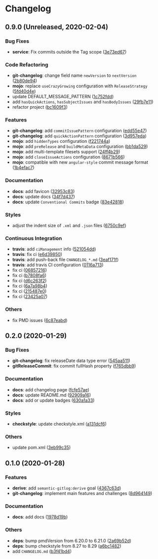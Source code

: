 # Changelog

## 0.9.0 (Unreleased, 2020-02-04)

### Bug Fixes

- **service**: Fix commits outside the Tag scope ([3e73ed67](https://github.com/ymind/maven-semantic-gitlog/commit/3e73ed67d73d781474eddf50bfe2a170ba35ce9b))


### Code Refactoring

- **git-changelog**: change field name `newVersion` to `nextVersion` ([2b80de94](https://github.com/ymind/maven-semantic-gitlog/commit/2b80de941ef1bc245a47f9a1c0920b106b847936))
- **mojo**: replace `useCrazyGrowing` configuration with `ReleaseStrategy` ([5fd40d4e](https://github.com/ymind/maven-semantic-gitlog/commit/5fd40d4eaa57dd9ec5bb36e5e25691e9e1874275))
- update DEFAULT_MESSAGE_PATTERN ([1c752fdd](https://github.com/ymind/maven-semantic-gitlog/commit/1c752fdd0dc3015a37121e03d0f02789df91f8c2))
- add `hasQuickActions`, `hasSubjectIssues` and `hasBodyIssues` ([29fb7e11](https://github.com/ymind/maven-semantic-gitlog/commit/29fb7e119b054fe7a748fca48b6b2556bf4a5de3))
- refactor project ([bc1609f3](https://github.com/ymind/maven-semantic-gitlog/commit/bc1609f3755c8613e02fddb57a1d674ded373d47))


### Features

- **git-changelog**: add `commitIssuePattern` configuration ([edd55e47](https://github.com/ymind/maven-semantic-gitlog/commit/edd55e47eba382f91e3d79dbb0ff3a6b9cfea905))
- **git-changelog**: add `quickActionPattern` configuration ([3d957eda](https://github.com/ymind/maven-semantic-gitlog/commit/3d957edab53e1f50d95cac6d3b0b19b0719efcf6))
- **mojo**: add `hiddenTypes` configuration ([f221744a](https://github.com/ymind/maven-semantic-gitlog/commit/f221744aba00072be3fb432c86aea921e6cea3db))
- **mojo**: add `preRelease` and `buildMetaData` configuration ([bb1da529](https://github.com/ymind/maven-semantic-gitlog/commit/bb1da529c03b0dd572669b127aa4ca056851245a))
- **mojo**: add multi-template filesets support ([24ff4b29](https://github.com/ymind/maven-semantic-gitlog/commit/24ff4b29d63e9fa78f5677bc067fbc9a6d5d485c))
- **mojo**: add `closeIssueActions` configuration ([8671b566](https://github.com/ymind/maven-semantic-gitlog/commit/8671b5665f1e12a758be474d0f68b5c22fdf8371))
- **mojo**: compatible with new `angular-style` commit message format ([1b4efac7](https://github.com/ymind/maven-semantic-gitlog/commit/1b4efac7649ec56f345da1c7735ed40707e4761b))


### Documentation

- **docs**: add favicon ([32953c83](https://github.com/ymind/maven-semantic-gitlog/commit/32953c8327ed12f99d04a3e64acf57d0095d4bc0))
- **docs**: update docs ([34f7d437](https://github.com/ymind/maven-semantic-gitlog/commit/34f7d4379fc69e0d3ba0dfc7d065a8e4c859d7d8))
- **docs**: update `Conventional Commits` badge ([83e42818](https://github.com/ymind/maven-semantic-gitlog/commit/83e42818c8a3693214884787144bce0e99f988d2))


### Styles

- adjust the indent size of `.xml` and `.json` files ([6750c9ef](https://github.com/ymind/maven-semantic-gitlog/commit/6750c9ef5cec141c61defe3d63570b8b4a824de5))


### Continuous Integration

- **travis**: add `ciManagement` info ([521054dd](https://github.com/ymind/maven-semantic-gitlog/commit/521054dd7980f25c3b737e7055f7b322d4507bbc))
- **travis**: fix ci ([e6d39850](https://github.com/ymind/maven-semantic-gitlog/commit/e6d39850936933f5f08f253ae314fa0e78ae749c))
- **travis**: add push-back file `CHANGELOG_*.md` ([3eaf171f](https://github.com/ymind/maven-semantic-gitlog/commit/3eaf171f44e52eb174ba17ea1fb8bb99853adfb8))
- **travis**: add travis CI configuration ([0116a713](https://github.com/ymind/maven-semantic-gitlog/commit/0116a713f015f6a05532f11cca17467137dcda81))
- fix ci ([06857216](https://github.com/ymind/maven-semantic-gitlog/commit/0685721645fae186c35c1ca02d3622f5742a3720))
- fix ci ([b7808fa6](https://github.com/ymind/maven-semantic-gitlog/commit/b7808fa6e92ef40bf09ac48dad96b31472835867))
- fix ci ([d6c263f2](https://github.com/ymind/maven-semantic-gitlog/commit/d6c263f2e6565241fcfc7a2b30c4bb80ff4f7ce2))
- fix ci ([6a7a98b4](https://github.com/ymind/maven-semantic-gitlog/commit/6a7a98b4e997d1fc5f9e101c250ea32072592f4f))
- fix ci ([215487e0](https://github.com/ymind/maven-semantic-gitlog/commit/215487e085122c3f254cf703b461cae5a255c8cb))
- fix ci ([23425a07](https://github.com/ymind/maven-semantic-gitlog/commit/23425a0729e71ce49ed74cd70883647bc2b101d4))


### Others

- fix PMD issues ([6c87eabd](https://github.com/ymind/maven-semantic-gitlog/commit/6c87eabd7745045ac08f7a529f304bdc5d2c54cc))


## 0.2.0 (2020-01-29)

### Bug Fixes

- **git-changelog**: fix releaseDate data type error ([545aa511](https://github.com/ymind/maven-semantic-gitlog/commit/545aa511aefb5bbd02b78b73fa37a6f69cf6d1e7))
- **gitReleaseCommit**: fix commit fullHash property ([f765dbb9](https://github.com/ymind/maven-semantic-gitlog/commit/f765dbb9aeb77eb731e5b787e13bb471ad0abbdf))


### Documentation

- **docs**: add changelog page ([fcfe57ae](https://github.com/ymind/maven-semantic-gitlog/commit/fcfe57ae6ba5f79ef132446c55460af582940895))
- **docs**: update README.md ([92909a16](https://github.com/ymind/maven-semantic-gitlog/commit/92909a164b611c242721b2ad0643f5549aabd32e))
- **docs**: add or update badges ([630a1a33](https://github.com/ymind/maven-semantic-gitlog/commit/630a1a33adc4e76370502f0d842a2c50beeb3234))


### Styles

- **checkstyle**: update checkstyle.xml ([a131dcf6](https://github.com/ymind/maven-semantic-gitlog/commit/a131dcf6e3b92af8048e5c7d2dc2546b86633ce2))


### Others

- update pom.xml ([3eb99c35](https://github.com/ymind/maven-semantic-gitlog/commit/3eb99c357e7c2736771a1081aa29f38e62f89885))


## 0.1.0 (2020-01-28)

### Features

- **derive**: add `semantic-gitlog:derive` goal ([4367c63d](https://github.com/ymind/maven-semantic-gitlog/commit/4367c63de29e56fa40044341ac0273a622a4b6b8))
- **git-changelog**: implement main features and challenges ([8d964149](https://github.com/ymind/maven-semantic-gitlog/commit/8d9641496af9c52ef39540c32980e3732c878ca7))


### Documentation

- **docs**: add docs ([1978d19b](https://github.com/ymind/maven-semantic-gitlog/commit/1978d19b1c381784153787fa6a0f5673bdab8336))


### Others

- **deps**: bump pmdVersion from 6.20.0 to 6.21.0 ([2a69b52d](https://github.com/ymind/maven-semantic-gitlog/commit/2a69b52d9052b60c4a515063bcb2c39d6a4f9511))
- **deps**: bump checkstyle from 8.27 to 8.29 ([a6bc1482](https://github.com/ymind/maven-semantic-gitlog/commit/a6bc148222fe161f8a5315f4378c97964df6057d))
- add `CHANGELOG.md` ([b3f41bd4](https://github.com/ymind/maven-semantic-gitlog/commit/b3f41bd49b6b7d02a2ae33f7a8833524e072d590))

